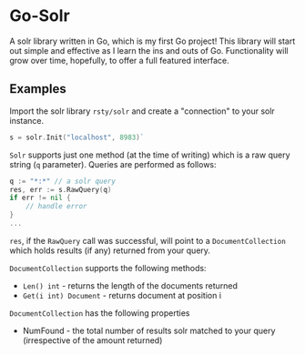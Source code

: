 # Go-Solr

A solr library written in Go, which is my first Go project! This library will start out simple and effective as I learn the ins and outs of Go. Functionality will grow over time, hopefully, to offer a full featured interface.

## Examples

Import the solr library `rsty/solr` and create a "connection" to your solr instance.

```go
s = solr.Init("localhost", 8983)`
```

`Solr` supports just one method (at the time of writing) which is a raw query string (`q` parameter). Queries are performed as follows:

```go
q := "*:*" // a solr query
res, err := s.RawQuery(q)
if err != nil {
    // handle error
}
...
```

`res`, if the `RawQuery` call was successful, will point to a `DocumentCollection` which holds results (if any) returned from your query.

`DocumentCollection` supports the following methods:

* `Len() int` - returns the length of the documents returned
* `Get(i int) Document` - returns document at position i

`DocumentCollection` has the following properties

* NumFound - the total number of results solr matched to your query (irrespective of the amount returned)
